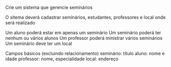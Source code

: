 Crie um sistema que gerencie seminários

O sitema deverá cadastrar seminários, estudantes, professores e local onde será realizado

Um aluno poderá estar em apenas um seminário
Um seminário poderá ter nenhum ou vários alunos
Um professor poderá ministrar vários seminários
Um seminário deve ter um local

Campos básicos (excluindo relacionamento)
seminário: título
aluno: nome e idade
professor: nome, especialidade
local: endereço